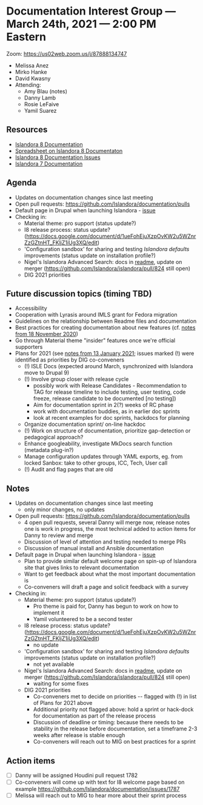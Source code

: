 # Documentation Interest Group — March 24th, 2021 — 2:00 PM Eastern

Zoom:  https://us02web.zoom.us/j/87888134747

* Melissa Anez
* Mirko Hanke
* David Kwasny
* Attending: 
    * Amy Blau (notes)
    * Danny Lamb
    * Rosie LeFaive
    * Yamil Suarez
  
## Resources
* [Islandora 8 Documentation](https://islandora.github.io/documentation/)
* [Spreadsheet on Islandora 8 Documentaton](https://docs.google.com/spreadsheets/d/1E-kRw9xE60CKK0qL1-phzeVKjEZu3qBKZ9d3LH1hDEE/edit?usp=sharing)
* [Islandora 8 Documentation Issues](https://github.com/Islandora/documentation/labels/documentation)
* [Islandora 7 Documentation](https://wiki.lyrasis.org/display/ISLANDORA/Start)

## Agenda
* Updates on documentation changes since last meeting
* Open pull requests: https://github.com/Islandora/documentation/pulls
* Default page in Drupal when launching Islandora - [issue](https://github.com/Islandora/documentation/issues/1787)
* Checking in:
    * Material theme: pro support (status update?)
    * I8 release process: status update? (https://docs.google.com/document/d/1ueFohEjuXzpOvKW2u5WZnrZzGZtnHT_FKljZ1iUg3XQ/edit)
    * 'Configuration sandbox' for sharing and testing _Islandora defaults_ improvements (status update on installation profile?)
    * Nigel's Islandora Advanced Search: docs in [readme](https://github.com/nigelgbanks/islandora/tree/8.x-1.x-advanced-search/modules/islandora_advanced_search), update on merger (https://github.com/Islandora/islandora/pull/824 still open)
  * DIG 2021 priorities 

## Future discussion topics (timing TBD)
* Accessibility
* Cooperation with Lyrasis around IMLS grant for Fedora migration
* Guidelines on the relationship between Readme files and documentation
* Best practices for creating documentation about new features (cf. [notes from 18 November 2020](../2020/18-11-20.md))
* Go through Material theme "insider" features once we're official supporters
* Plans for 2021 (see [notes from 13 January 2021](https://github.com/islandora-interest-groups/Islandora-Documentation-Interest-Group/blob/main/meetings/2021/01-13-21.md); issues marked (!) were identified as priorities by DIG co-conveners
  * (!) ISLE Docs (expected around March, synchronized with Islandora move to Drupal 9)
  * (!) Involve group closer with release cycle 
      * possibly work with Release Candidates - Recommendation to TAG for release timeline to include testing, user testing, code freeze, release candidate to be documented [no testing])
      * Aim for documentation sprint in 2(?) weeks of RC phase
      * work with documentation buddies, as in earlier doc sprints
      * look at recent examples for doc sprints, hackdocs for planning
  * Organize documentation sprint/ on-line hackdoc
  * (!) Work on structure of documentation, prioritize gap-detection or pedagogical approach?
  * Enhance googleability, investigate MkDocs search function (metadata plug-in?)
  * Manage configuration updates through YAML exports, eg. from locked Sanbox: take to other groups, ICC, Tech, User call
  * (!) Audit and flag pages that are old

## Notes
* Updates on documentation changes since last meeting
   * only minor changes, no updates
* Open pull requests: https://github.com/Islandora/documentation/pulls
   * 4 open pull requests, several Danny will merge now, release notes one is work in progress, the most technical added to action items for Danny to review and merge
   * Discussion of level of attention and testing needed to merge PRs
   * Discussion of manual install and Ansible documentation
* Default page in Drupal when launching Islandora - [issue](https://github.com/Islandora/documentation/issues/1787)
   * Plan to provide similar default welcome page on spin-up of Islandora site that gives links to relevant documentation
   * Want to get feedback about what the most important documentation is
   * Co-conveners will draft a page and solicit feedback with a survey
* Checking in:
    * Material theme: pro support (status update?)
       * Pro theme is paid for, Danny has begun to work on how to implement it
       * Yamil volunteered to be a second tester
    * I8 release process: status update? (https://docs.google.com/document/d/1ueFohEjuXzpOvKW2u5WZnrZzGZtnHT_FKljZ1iUg3XQ/edit)
       * no update
    * 'Configuration sandbox' for sharing and testing _Islandora defaults_ improvements (status update on installation profile?)
       * not yet available
    * Nigel's Islandora Advanced Search: docs in [readme](https://github.com/nigelgbanks/islandora/tree/8.x-1.x-advanced-search/modules/islandora_advanced_search), update on merger (https://github.com/Islandora/islandora/pull/824 still open)
       * waiting for some fixes
  * DIG 2021 priorities 
       * Co-conveners met to decide on priorities -- flagged with (!) in list of Plans for 2021 above
       * Additional priority not flagged above: hold a sprint or hack-dock for documentation as part of the release process
       * Discussion of deadline or timing: because there needs to be stability in the release before documentation, set a timeframe 2-3 weeks after release is stable enough
       * Co-conveners will reach out to MIG on best practices for a sprint
## Action items
* [ ] Danny will be assigned Houdini pull request 1782
* [ ] Co-conveners will come up with text for I8 welcome page based on example https://github.com/Islandora/documentation/issues/1787
* [ ] Melissa will reach out to MIG to hear more about their sprint process

